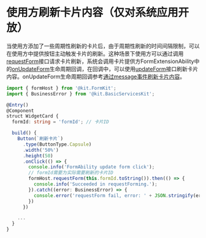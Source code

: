 # 使用方刷新卡片内容（仅对系统应用开放）


当使用方添加了一些周期性刷新的卡片后，由于周期性刷新的时间间隔限制，可以在使用方中提供按钮主动触发卡片的刷新。这种场景下使用方可以通过调用[requestForm](../reference/apis-form-kit/js-apis-app-form-formHost-sys.md#requestform)接口请求卡片刷新，系统会调用卡片提供方FormExtensionAbility中的[onUpdateForm](../reference/apis-form-kit/js-apis-app-form-formExtensionAbility.md#onupdateform)生命周期回调，在回调中，可以使用[updateForm](../reference/apis-form-kit/js-apis-app-form-formProvider.md#updateform)接口刷新卡片内容。onUpdateForm生命周期回调参考[通过message事件刷新卡片内容](arkts-ui-widget-event-formextensionability.md)。

```ts
import { formHost } from '@kit.FormKit';
import { BusinessError } from '@kit.BasicServicesKit';

@Entry()
@Component
struct WidgetCard {
  formId: string = 'formId'; // 卡片ID

  build() {
    Button(`刷新卡片`)
      .type(ButtonType.Capsule)
      .width('50%')
      .height(50)
      .onClick(() => {
        console.info('FormAbility update form click');
        // formId需要为实际需要刷新的卡片ID
        formHost.requestForm(this.formId.toString()).then(() => {
          console.info('Succeeded in requestForming.');
        }).catch((error: BusinessError) => {
          console.error('requestForm fail, error: ' + JSON.stringify(error));
        })
      })

    ...
  }
}
```
